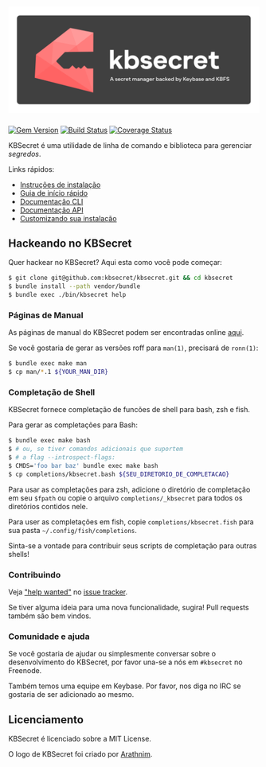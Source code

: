 ![](.github/logo.png)
========

[![Gem Version](https://badge.fury.io/rb/kbsecret.svg)](https://badge.fury.io/rb/kbsecret)
[![Build Status](https://travis-ci.org/kbsecret/kbsecret.svg?branch=master)](https://travis-ci.org/kbsecret/kbsecret)
[![Coverage Status](https://codecov.io/gh/kbsecret/kbsecret/branch/master/graph/badge.svg)](https://codecov.io/gh/kbsecret/kbsecret)

KBSecret é uma utilidade de linha de comando e biblioteca para gerenciar *segredos*.

Links rápidos:

* [Instruções de instalação](https://kbsecret.github.io/#/install/)
* [Guia de início rápido](https://kbsecret.github.io/#/quickstart/)
* [Documentação CLI](https://kbsecret.github.io/man/kbsecret.1.html)
* [Documentação API](http://www.rubydoc.info/gems/kbsecret/)
* [Customizando sua instalação](https://kbsecret.github.io/#/customize/)

## Hackeando no KBSecret

Quer hackear no KBSecret? Aqui esta como você pode começar:

```bash
$ git clone git@github.com:kbsecret/kbsecret.git && cd kbsecret
$ bundle install --path vendor/bundle
$ bundle exec ./bin/kbsecret help
```

### Páginas de Manual

As páginas de manual do KBSecret podem ser encontradas online
[aqui](https://kbsecret.github.io/man/kbsecret.1.html).

Se você gostaria de gerar as versões roff para `man(1)`, precisará de `ronn(1)`:

```bash
$ bundle exec make man
$ cp man/*.1 ${YOUR_MAN_DIR}
```

### Completação de Shell

KBSecret fornece completação de funcões de shell para bash, zsh e fish.

Para gerar as completações para Bash:

```bash
$ bundle exec make bash
$ # ou, se tiver comandos adicionais que suportem 
$ # a flag --introspect-flags:
$ CMDS='foo bar baz' bundle exec make bash
$ cp completions/kbsecret.bash ${SEU_DIRETORIO_DE_COMPLETACAO}
```

Para usar as completações para zsh, adicione o diretório de completação em seu `$fpath` ou copie o arquivo `completions/_kbsecret` para todos os diretórios contidos nele.

Para user as completações em fish, copie `completions/kbsecret.fish` para sua pasta `~/.config/fish/completions`.

Sinta-se a vontade para contribuir seus scripts de completação para outras shells!

### Contribuindo

Veja ["help wanted"](https://github.com/kbsecret/kbsecret/issues?q=is%3Aissue+is%3Aopen+label%3A%22help+wanted%22)
no [issue tracker](https://github.com/kbsecret/kbsecret/issues).

Se tiver alguma ideia para uma nova funcionalidade, sugira! Pull requests também são bem vindos.

### Comunidade e ajuda

Se você gostaria de ajudar ou simplesmente conversar sobre o desenvolvimento do KBSecret, por favor una-se a nós em
`#kbsecret` no Freenode.

Também temos uma equipe em Keybase. Por favor, nos diga no IRC se gostaria de ser adicionado ao mesmo.

## Licenciamento

KBSecret é licenciado sobre a MIT License.

O logo de KBSecret foi criado por [Arathnim](http://arathnim.me).

